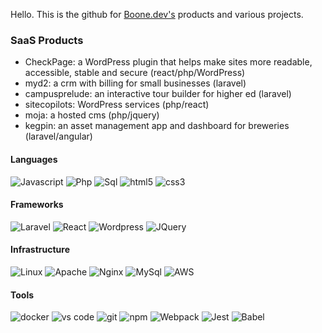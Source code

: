 Hello. This is the github for [Boone.dev's](https://boone.dev) products and various projects.

### SaaS Products
- CheckPage: a WordPress plugin that helps make sites more readable, accessible, stable and secure (react/php/WordPress)
- myd2: a crm with billing for small businesses (laravel)
- campusprelude: an interactive tour builder for higher ed (laravel)
- sitecopilots: WordPress services (php/react)
- moja: a hosted cms (php/jquery)
- kegpin: an asset management app and dashboard for breweries (laravel/angular)


#### Languages
<p>
  <img alt='Javascript' src="https://img.shields.io/badge/-JavaScript-black?style=flat-square&logo=javascript"> 
  <img alt="Php" src="https://img.shields.io/badge/-PHP-black?style=flat-square&logo=php" />
  <img alt="Sql" src="https://img.shields.io/badge/-SQL-black?style=flat-square&logo=sql" />
  <img alt="html5" src="https://img.shields.io/badge/-HTML5-black?style=flat-square&logo=html5" />
  <img alt="css3" src="https://img.shields.io/badge/-css3-black?style=flat-square&logo=css3" />
</p>

#### Frameworks
<p>
  <img alt="Laravel" src="https://img.shields.io/badge/-Laravel-black?style=flat-square&logo=laravel" />
  <img alt='React' src="https://img.shields.io/badge/-React-black?style=flat-square&logo=react"> 
  <img alt='Wordpress' src="https://img.shields.io/badge/-WordPress-black?style=flat-square&logo=wordpress" > 
  <img alt='JQuery' src="https://img.shields.io/badge/-JQuery-black?style=flat-square&logo=jquery" > 
  
</p> 


#### Infrastructure
<p>
  <img src="https://img.shields.io/badge/-linux-black?style=flat-square&logo=linux" alt='Linux'> 
  <img src="https://img.shields.io/badge/-apache-black?style=flat-square&logo=apache" alt='Apache'> 
  <img src="https://img.shields.io/badge/-nginx-black?style=flat-square&logo=nginx" alt='Nginx'>
  <img src="https://img.shields.io/badge/-mySql-black?style=flat-square&logo=mySql" alt='MySql'>
  <img alt="AWS" src="https://img.shields.io/badge/Amazon_AWS-black?style=flat-for-the-badge&logo=amazon-aws&logoColor=white" />
</p>


#### Tools
<p>
  <img src="https://img.shields.io/badge/-Docker-black?style=flat-square&logo=docker" alt='docker'> 
  <img src="https://img.shields.io/badge/-Visual%20Studio%20Code-black?style=flat-square&logo=visual-studio-code&logoColor=007ACC" alt='vs code'> 
  <img alt="git" src="https://img.shields.io/badge/-Git-black?style=flat-square&logo=git&logoColor=white" />
  <img alt="npm" src="https://img.shields.io/badge/-NPM-black?style=flat-square&logo=npm&logoColor=white" />
  <img alt="Webpack" src="https://img.shields.io/badge/-Webpack-black?style=flat-square&logo=webpack&logoColor=white" />
  <img alt="Jest" src="https://img.shields.io/badge/-jest-black?style=flat-square&logo=Jest" />
  <img alt="Babel" src="https://img.shields.io/badge/-babel-black?style=flat-square&logo=Babel" />
</p>





